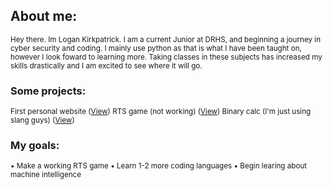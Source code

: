 ## About me:
<sub>
Hey there. Im Logan Kirkpatrick. I am a current Junior at DRHS, and beginning a journey in cyber security and coding. I mainly use python as that is what I have been taught on, however I look foward to learning more. Taking classes in these subjects has increased my skills drastically and I am excited to see where it will go.
</sub>

### Some projects:

<sub>
First personal website (<a href="https://github.com/Logank42/Logank42.github.io">View</a>)
</sub>

<sub>
RTS game (not working) (<a href="https://github.com/WTCSC/socket-to-em-l">View</a>)
</sub>

<sub>
Binary calc (I'm just using slang guys) (<a href="https://github.com/WTCSC/binary-calculator-Logank42">View</a>)
</sub>

### My goals:
<sub>
• Make a working RTS game
</sub>

<sub>
• Learn 1-2 more coding languages
</sub>

<sub>
• Begin learing about machine intelligence
</sub>